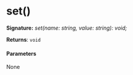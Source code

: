 # set()





**Signature:** _set(name: string, value: string): void;_

**Returns**: `void`





#### Parameters
None


